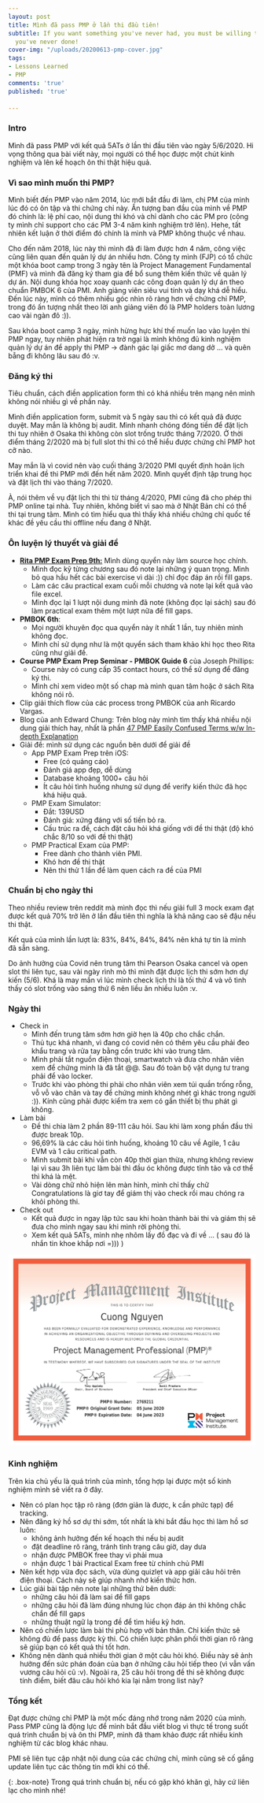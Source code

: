```yaml
---
layout: post
title: Mình đã pass PMP ở lần thi đầu tiên!
subtitle: If you want something you've never had, you must be willing to do something
  you've never done!
cover-img: "/uploads/20200613-pmp-cover.jpg"
tags:
- Lessons Learned
- PMP
comments: 'true'
published: 'true'

---
```

### Intro

Mình đã pass PMP với kết quả 5ATs ở lần thi đầu tiên vào ngày 5/6/2020. Hi vọng thông qua bài viết này, mọi người có thể học được một chút kinh nghiệm và lên kế hoạch ôn thi thật hiệu quả.

### Vì sao mình muốn thi PMP?

Mình biết đến PMP vào năm 2014, lúc mới bắt đầu đi làm, chị PM của mình lúc đó có ôn tập và thi chứng chỉ này. Ấn tượng ban đầu của mình về PMP đó chính là: lệ phí cao, nội dung thi khó và chỉ dành cho các PM pro (công ty mình chỉ support cho các PM 3-4 năm kinh nghiệm trở lên). Hehe, tất nhiên kết luận ở thời điểm đó chính là mình và PMP không thuộc về nhau.

Cho đến năm 2018, lúc này thì mình đã đi làm được hơn 4 năm, công việc cũng liên quan đến quản lý dự án nhiều hơn. Công ty mình (FJP) có tổ chức một khóa boot camp trong 3 ngày tên là Project Management Fundamental (PMF) và mình đã đăng ký tham gia để bổ sung thêm kiến thức về quản lý dự án. Nội dung khóa học xoay quanh các công đoạn quản lý dự án theo chuẩn PMBOK 6 của PMI. Anh giảng viên siêu vui tính và dạy khá dễ hiểu. Đến lúc này, mình có thêm nhiều góc nhìn rõ ràng hơn về chứng chỉ PMP, trong đó ấn tượng nhất theo lời anh giảng viên đó là PMP holders toàn lương cao vài ngàn đô :)).

Sau khóa boot camp 3 ngày, mình hừng hực khí thế muốn lao vào luyện thi PMP ngay, tuy nhiên phát hiện ra trở ngại là mình không đủ kinh nghiệm quản lý dự án để apply thi PMP -> đành gác lại giấc mơ dang dở ... và quên bẵng đi không lâu sau đó :v.

### Đăng ký thi

Tiêu chuẩn, cách điền application form thì có khá nhiều trên mạng nên mình không nói nhiều gì về phần này.

Mình điền application form, submit và 5 ngày sau thì có kết quả đã được duyệt. May mắn là không bị audit. Mình nhanh chóng đóng tiền để đặt lịch thi tuy nhiên ở Osaka thì không còn slot trống trước tháng 7/2020. Ở thời điểm tháng 2/2020 mà bị full slot thi thì có thể hiểu được chứng chỉ PMP hot cỡ nào.

May mắn là vì covid nên vào cuối tháng 3/2020 PMI quyết định hoãn lịch triển khai đề thi PMP mới đến hết năm 2020. Mình quyết định tập trung học và đặt lịch thi vào tháng 7/2020.

À, nói thêm về vụ đặt lịch thi thì từ tháng 4/2020, PMI cũng đã cho phép thi PMP online tại nhà. Tuy nhiên, không biết vì sao mà ở Nhật Bản chỉ có thể thi tại trung tâm. Mình có tìm hiểu qua thì thấy khá nhiều chứng chỉ quốc tế khác đề yêu cầu thi offline nếu đang ở Nhật.

### Ôn luyện lý thuyết và giải đề

* [**Rita PMP Exam Prep 9th:**](https://amzn.to/3dyT0nI) Mình dùng quyển này làm source học chính.
  * Mình đọc kỹ từng chương sau đó note lại những ý quan trọng. Mình bỏ qua hầu hết các bài exercise vì dài :)) chỉ đọc đáp án rồi fill gaps.
  * Làm các câu practical exam cuối mỗi chương và note lại kết quả vào file excel.
  * Mình đọc lại 1 lượt nội dung mình đã note (không đọc lại sách) sau đó làm practical exam thêm một lượt nữa để fill gaps.
* **PMBOK 6th**:
  * Mọi người khuyên đọc qua quyển này ít nhất 1 lần, tuy nhiên mình không đọc.
  * Mình chỉ sử dụng như là một quyển sách tham khảo khi học theo Rita cũng như giải đề.
* **Course PMP Exam Prep Seminar - PMBOK Guide 6** của Joseph Phillips:
  * Course này có cung cấp 35 contact hours, có thể sử dụng để đăng ký thi.
  * Mình chỉ xem video một số chap mà mình quan tâm hoặc ở sách Rita không nói rõ.
* Clip giải thích flow của các process trong PMBOK của anh Ricardo Vargas.
* Blog của anh Edward Chung: Trên blog này mình tìm thấy khá nhiều nội dung giải thích hay, nhất là phần [47 PMP Easily Confused Terms w/w In-depth Explanation](https://edward-designer.com/web/pmp-easily-confused-terms/)
* Giải đề: mình sử dụng các nguồn bên dưới để giải đề
  * App PMP Exam Prep trên iOS:
    * Free (có quảng cáo)
    * Đánh giá app đẹp, dễ dùng
    * Database khoảng 1000+ câu hỏi
    * Ít câu hỏi tình huống nhưng sử dụng để verify kiến thức đã học khá hiệu quả.
  * PMP Exam Simulator:
    * Đắt: 139USD
    * Đánh giá: xứng đáng với số tiền bỏ ra.
    * Cấu trúc ra đề, cách đặt câu hỏi khá giống với đề thi thật (độ khó chắc 8/10 so với đề thi thật)
  * PMP Practical Exam của PMP:
    * Free dành cho thành viên PMI.
    * Khó hơn đề thi thật
    * Nên thi thử 1 lần để làm quen cách ra đề của PMI

### Chuẩn bị cho ngày thi

Theo nhiều review trên reddit mà mình đọc thì nếu giải full 3 mock exam đạt được kết quả 70% trở lên ở lần đầu tiên thì nghĩa là khả năng cao sẽ đậu nếu thi thật.

Kết quả của mình lần lượt là: 83%, 84%, 84%, 84% nên khá tự tin là mình đã sẵn sàng.

Do ảnh hưởng của Covid nên trung tâm thi Pearson Osaka cancel và open slot thi liên tục, sau vài ngày rình mò thì mình đặt được lịch thi sớm hơn dự kiến (5/6). Khá là may mắn vì lúc mình check lịch thi là tối thứ 4 và vô tình thấy có slot trống vào sáng thứ 6 nên liều ăn nhiều luôn :v.

### Ngày thi

* Check in
  * Mình đến trung tâm sớm hơn giờ hẹn là 40p cho chắc chắn.
  * Thủ tục khá nhanh, vì đang có covid nên có thêm yêu cầu phải đeo khẩu trang và rửa tay bằng cồn trước khi vào trung tâm.
  * Mình phải tắt nguồn điện thoại, smartwatch và đưa cho nhân viên xem để chứng minh là đã tắt @@. Sau đó toàn bộ vật dụng tư trang phải để vào locker.
  * Trước khi vào phòng thi phải cho nhân viên xem túi quần trống rỗng, vỗ vỗ vào chân và tay để chứng minh không nhét gì khác trong người :)). Kính cũng phải được kiểm tra xem có gắn thiết bị thu phát gì không.
* Làm bài
  * Đề thi chia làm 2 phần 89-111 câu hỏi. Sau khi làm xong phần đầu thì được break 10p.
  * 96,69% là các câu hỏi tình huống, khoảng 10 câu về Agile, 1 câu EVM và 1 câu critical path.
  * Mình submit bài khi vẫn còn 40p thời gian thừa, nhưng không review lại vì sau 3h liên tục làm bài thì đầu óc không được tỉnh tảo và cơ thể thì khá là mệt.
  * Vài dòng chữ nhỏ hiện lên màn hình, mình chỉ thấy chữ Congratulations là giơ tay để giám thị vào check rồi mau chóng ra khỏi phòng thi.
* Check out
  * Kết quả được in ngay lập tức sau khi hoàn thành bài thi và giám thị sẽ đưa cho mình ngay sau khi mình rời phòng thi.
  * Xem kết quả 5ATs, mình nhẹ nhõm lấy đồ đạc và đi về ... ( sau đó là nhắn tin khoe khắp nơi =))) )

![](/uploads/20200617-img_0003.PNG)

### Kinh nghiệm

Trên kia chủ yếu là quá trình của mình, tổng hợp lại được một số kinh nghiệm mình sẽ viết ra ở đây.

* Nên có plan học tập rõ ràng (đơn giản là được, k cần phức tạp) để tracking.
* Nên đăng ký hồ sơ dự thi sớm, tốt nhất là khi bắt đầu học thì làm hồ sơ luôn:
  * không ảnh hưởng đến kế hoạch thi nếu bị audit
  * đặt deadline rõ ràng, tránh tình trạng câu giờ, day dưa
  * nhận được PMBOK free thay vì phải mua
  * nhận được 1 bài Practical Exam free từ chính chủ PMI
* Nên kết hợp vừa đọc sách, vừa dùng quizlet và app giải câu hỏi trên điện thoại. Cách này sẽ giúp nhanh nhớ kiến thức hơn.
* Lúc giải bài tập nên note lại những thứ bên dưới:
  * những câu hỏi đã làm sai để fill gaps
  * những câu hỏi đã làm đúng nhưng lúc chọn đáp án thì không chắc chắn để fill gaps
  * những thuật ngữ lạ trong đề để tìm hiểu kỹ hơn.
* Nên có chiến lược làm bài thi phù hợp với bản thân. Chỉ kiến thức sẽ không đủ để pass được kỳ thi. Có chiến lược phân phối thời gian rõ ràng sẽ giúp bạn có kết quả thi tốt hơn.
* Không nên dành quá nhiều thời gian ở một câu hỏi khó. Điều này sẽ ảnh hưởng đến sức phán đoán của bạn ở những câu hỏi tiếp theo (vì vẫn vấn vương câu hỏi cũ :v). Ngoài ra, 25 câu hỏi trong đề thi sẽ không được tính điểm, biết đâu câu hỏi khó kia lại nằm trong list này?

### Tổng kết

Đạt được chứng chỉ PMP là một mốc đáng nhớ trong năm 2020 của mình. Pass PMP cũng là động lực để mình bắt đầu viết blog vì thực tế trong suốt quá trình chuẩn bị và ôn thi PMP, mình đã tham khảo được rất nhiều kinh nghiệm từ các blog khác nhau.

PMI sẽ liên tục cập nhật nội dung của các chứng chỉ, mình cũng sẽ cố gắng update liên tục các thông tin mới khi có thể.

{: .box-note}
Trong quá trình chuẩn bị, nếu có gặp khó khăn gì, hãy cứ liên lạc cho mình nhé!
